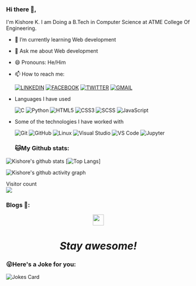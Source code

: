 ### Hi there 👋, 

I'm Kishore K.  I am Doing a  B.Tech in  Computer Science  at  ATME College Of Engineering. 

- 🔭 I’m currently learning Web development
- 💬 Ask me about Web development
- 😄 Pronouns: He/Him
- 📫 How to reach me: 

  [![LINKEDIN](https://img.shields.io/badge/-KISHORE_K-000000?style=for-the-badge&logo=linkedin&logoColor=ffffff&color=0077B5)](https://www.linkedin.com/in/kishore1k/)   [![FACEBOOK](https://img.shields.io/badge/-KISHORE_K-000000?style=for-the-badge&logo=facebook&logoColor=ffffff&color=1877F2)](https://www.facebook.com/kishore.k.reddy2/)
  [![TWITTER](https://img.shields.io/badge/-KISHORE-000000?style=for-the-badge&logo=twitter&logoColor=ffffff&color=1DA1F2)](https://twitter.com/Kish08e/)
   [![GMAIL](https://img.shields.io/badge/-KISHORE-000000?style=for-the-badge&logo=gmail&logoColor=ffffff&color=D14836)](mailto:reddykishore527@gmail.com) 


- Languages I have used

  ![C](https://img.shields.io/badge/-C-000000?style=flat&logo=C)
  ![Python](https://img.shields.io/badge/-Python-000000?style=flat&logo=python)
  ![HTML5](https://img.shields.io/badge/-HTML5-000000?style=flat&logo=HTML5)
  ![CSS3](https://img.shields.io/badge/-CSS3-000000?style=flat&logo=CSS3)
  ![SCSS](https://img.shields.io/badge/-SASS-000000?style=flat&logo=SASS)
![JavaScript](https://img.shields.io/badge/-JavaScript-000000?style=flat&logo=javascript)

- Some of the technologies I have worked with

  ![Git](https://img.shields.io/badge/-Git-000000?style=flat&logo=git&logoColor=F05032)
  ![GitHub](https://img.shields.io/badge/-GitHub-000000?style=flat&logo=github&logoColor=FFFFFF)
  ![Linux](https://img.shields.io/badge/-Linux-000000?style=flat&logo=linux&logoColor=FCC624)
  ![Visual Studio](http://img.shields.io/badge/-Visual%20Studio-000000?style=flat&logo=visual-studio&logoColor=5c2d91)
  ![VS Code](http://img.shields.io/badge/-VS%20Code-000000?style=flat&logo=visual-studio-code&logoColor=007acc)
  ![Jupyter](http://img.shields.io/badge/-Jupyter-000000?style=flat&logo=jupyter&logoColor=f37626)
  

   ### 🐱My Github stats:
 ![Kishore's github stats](https://github-readme-stats.vercel.app/api?username=Kishore1K&show_icons=true&theme=radical)
 [![Top Langs](https://github-readme-stats.vercel.app/api/top-langs/?username=Kishore1K&layout=compact&text_color=daf7dc&bg_color=151515)]



![Kishore's github activity graph](https://activity-graph.herokuapp.com/graph?username=Kishore1K&theme=dracula) 
   


<p> 
  Visitor count<br>
  <img src="https://profile-counter.glitch.me/Kishore1K/count.svg" />
</p>

  ### Blogs 🌱:

<p align="center">
  
   <a href="https://kishore1009.hashnode.dev/">
    <img height=30 src="https://github.com/kishore100901/kishore100901/blob/master/scHk9tTaA.png"> 
   </a>
</p>


<h1 align='center'><i>Stay awesome!</i></h1>


### 😜Here's a Joke for you:
<img src="https://readme-jokes.vercel.app/api" alt="Jokes Card" />
